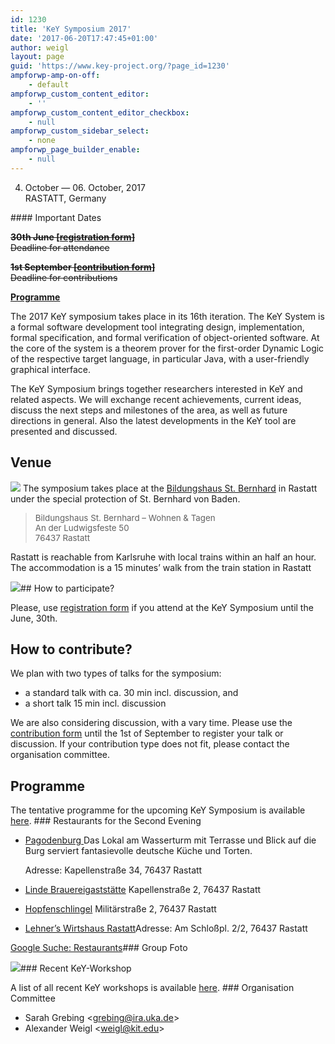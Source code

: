 ```yaml
---
id: 1230
title: 'KeY Symposium 2017'
date: '2017-06-20T17:47:45+01:00'
author: weigl
layout: page
guid: 'https://www.key-project.org/?page_id=1230'
ampforwp-amp-on-off:
    - default
ampforwp_custom_content_editor:
    - ''
ampforwp_custom_content_editor_checkbox:
    - null
ampforwp_custom_sidebar_select:
    - none
ampforwp_page_builder_enable:
    - null
---
```


 04. October — 06. October, 2017   
 RASTATT, Germany

<div class="row"><div class="col-md-3 col-md-push-9">#### Important Dates

 <s> **30th June \[[registration form](https://goo.gl/forms/X18WxbiWrEZshtuD3)\]**   
 Deadline for attendance</s>

 <s>**1st September \[[contribution form](https://goo.gl/forms/E7obUN8cMb63YFWn2)\]**   
 Deadline for contributions</s>

  **[Programme](/programme-of-key-symposium-2017/)**

 </div><div class="col-md-9 col-md-pull-3"> The 2017 KeY symposium takes place in its 16th iteration. The KeY System is a formal software development tool integrating design, implementation, formal specification, and formal verification of object-oriented software. At the core of the system is a theorem prover for the first-order Dynamic Logic of the respective target language, in particular Java, with a user-friendly graphical interface.

 The KeY Symposium brings together researchers interested in KeY and related aspects. We will exchange recent achievements, current ideas, discuss the next steps and milestones of the area, as well as future directions in general. Also the latest developments in the KeY tool are presented and discussed.

## Venue

 ![](https://media-cdn.tripadvisor.com/media/photo-o/07/95/75/43/st-bernhard-bildungshaus.jpg) The symposium takes place at the [Bildungshaus St. Bernhard](http://st-bernhard-rastatt.de) in Rastatt under the special protection of St. Bernhard von Baden.

> <span style="font-size: 10pt;">Bildungshaus St. Bernhard – Wohnen &amp; Tagen </span>  
> <span style="font-size: 10pt;">An der Ludwigsfeste 50 </span>  
> <span style="font-size: 10pt;"> 76437 Rastatt</span>

 Rastatt is reachable from Karlsruhe with local trains within an half an hour. The accommodation is a 15 minutes’ walk from the train station in Rastatt

 ![](https://media-cdn.tripadvisor.com/media/photo-s/06/49/2d/cd/from-the-outside.jpg)## How to participate?

 Please, use [registration form](https://goo.gl/forms/X18WxbiWrEZshtuD3) if you attend at the KeY Symposium until the June, 30th.

##  How to contribute? 

 We plan with two types of talks for the symposium:

- a standard talk with ca. 30 min incl. discussion, and
- a short talk 15 min incl. discussion

 We are also considering discussion, with a vary time. Please use the [contribution form](https://goo.gl/forms/E7obUN8cMb63YFWn2) until the 1st of September to register your talk or discussion. If your contribution type does not fit, please contact the organisation committee.

## Programme

 The tentative programme for the upcoming KeY Symposium is available [here](/programme-of-key-symposium-2017). ### Restaurants for the Second Evening

- [ Pagodenburg ](http://www.pagodenburg.de/tl_files/Pagodenburg/Dateien/Speisekarte.pdf)Das Lokal am Wasserturm mit Terrasse und Blick auf die Burg serviert fantasievolle deutsche Küche und Torten.
    
    Adresse: Kapellenstraße 34, 76437 Rastatt
- [Linde Brauereigaststätte](http://brauereigaststaette-linde.de/?page_id=62) Kapellenstraße 2, 76437 Rastatt
- [Hopfenschlingel](https://www.hopfenschlingel.com/speisekarte-2/) Militärstraße 2, 76437 Rastatt
- [Lehner’s Wirtshaus Rastatt](http://rastatt.lehners-wirtshaus.de/restaurant/)Adresse: Am Schloßpl. 2/2, 76437 Rastatt
 
 [Google Suche: Restaurants](https://www.google.de/search?sa=X&dcr=0&biw=1920&bih=911&q=rastatt+restaurants&npsic=0&rflfq=1&rldoc=1&rlha=0&rllag=48854016,8209380,537&tbm=lcl&ved=0ahUKEwj9y9XBjJ3WAhVFQBQKHV1cD5sQtgMIKQ)### Group Foto

 ![](https://www.key-project.org/wp-content/uploads/2017/10/20171006_120923-300x225.jpg)### Recent KeY-Workshop

 A list of all recent KeY workshops is available [here](https://www.key-project.org/key-symposium/). ### Organisation Committee

- Sarah Grebing &lt;grebing@ira.uka.de&gt;
- Alexander Weigl &lt;weigl@kit.edu&gt;

</div></div>
